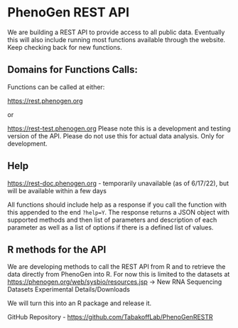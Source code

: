 # PhenoGen REST API

We are building a REST API to provide access to all public data.  Eventually this will also
include running most functions available through the website.  Keep checking back for new functions.

## Domains for Functions Calls:

Functions can be called at either:

https://rest.phenogen.org

or

https://rest-test.phenogen.org
Please note this is a development and testing version of the API.  Please do not use this 
for actual data analysis.  Only for development.

## Help

https://rest-doc.phenogen.org - temporarily unavailable (as of 6/17/22), but will be available within a 
few days

All functions should include help as a response if you call the function with this appended to the 
end `?help=Y`.  The response returns a JSON object with supported methods and then list of parameters 
and description of each parameter as well as a list of options if there is a defined list of values.

## R methods for the API

We are developing methods to call the REST API from R and to retrieve the data directly from PhenoGen into
R.  For now this is limited to the datasets at https://phenogen.org/web/sysbio/resources.jsp -> New RNA 
Sequencing Datasets Experimental Details/Downloads

We will turn this into an R package and release it.

GitHub Repository - 
https://github.com/TabakoffLab/PhenoGenRESTR